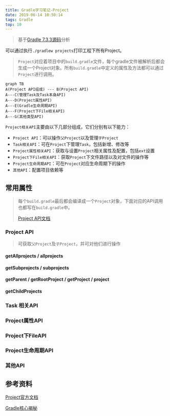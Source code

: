 ```yaml
---
title: Gradle学习笔记-Project
date: 2019-06-14 10:50:14
tags: Gradle
top: 10
---
```


>  基于[Gradle 7.3.3源码](https://github.com/gradle/gradle/tree/v7.3.3/gradle)分析

可以通过执行`./gradlew projects`打印工程下所有Project。

> `Project`对应着项目中的`build.gradle`文件，每个gradle文件被解析后都会生成一个Project对象。所有`build.gradle`中定义的属性及方法都可以通过`Project`进行调用。

```mermaid
graph TB
A(Project API组成) --- B(Project API)
A---C(管理Task及Task本身API)
A---D(Project属性API)
A---E(Gradle生命周期API)
A---F(Project下File相关API)
A---G(其他类型API)

```

`Project相关API`主要由以下几部分组成，它们分别有以下能力：

- `Project API`：可以操作`父Project`以及管理`子Project`
- `Task相关API`：可在`Project`下管理`Task`，包括新增、修改等
- `Project属性相关API`：获取与设置`Project`相关属性及配置，包括`ext`设置
- `Project下File相关API`：获取`Project`下文件路径以及对文件的操作等
- `Project生命周期API`：可在`Project`对应生命周期下的操作
- `其他API`：配置项目依赖等

## 常用属性

> 每个`build.gradle`最后都会编译成一个`Project`对象，下面对应的API调用也都写在`build.gradle`中。
>
> [Project API文档](https://docs.gradle.org/current/javadoc/org/gradle/api/Project.html)

### Project API

> 可获取`父Project`及`子Project`，并可对他们进行操作

#### getAllprojects / allprojects



#### getSubprojects / subprojects

#### getParent / getRootProject / getProject / project

#### getChildProjects



### Task 相关API



### Project属性API



### Project下FileAPI



### Project生命周期API



### 其他API





## 参考资料

[Project官方文档](https://docs.gradle.org/current/dsl/org.gradle.api.Project.html#N153F9)

[Gradle核心揭秘](https://juejin.cn/post/6844904132092903437#heading-12)